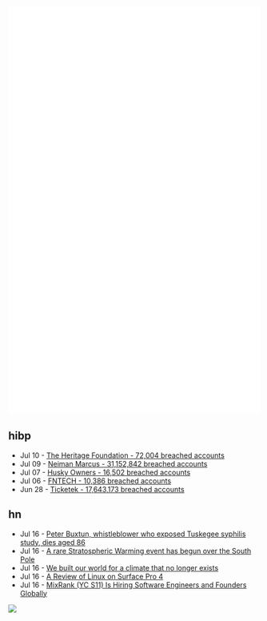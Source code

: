 ![Metrics](https://raw.githubusercontent.com/phixion/phixion/master/metrics.svg)

## hibp

<!--
for https://github.com/phixion/phixion/blob/main/.github/workflows/feeds.yml
-->
<!--START_SECTION:haveibeenpwnd-->
- Jul 10 - [The Heritage Foundation - 72,004 breached accounts](https://haveibeenpwned.com/PwnedWebsites#TheHeritageFoundation)
- Jul 09 - [Neiman Marcus - 31,152,842 breached accounts](https://haveibeenpwned.com/PwnedWebsites#NeimanMarcus)
- Jul 07 - [Husky Owners - 16,502 breached accounts](https://haveibeenpwned.com/PwnedWebsites#HuskyOwners)
- Jul 06 - [FNTECH - 10,386 breached accounts](https://haveibeenpwned.com/PwnedWebsites#RobloxDeveloperConference2024)
- Jun 28 - [Ticketek - 17,643,173 breached accounts](https://haveibeenpwned.com/PwnedWebsites#Ticketek)
<!--END_SECTION:haveibeenpwnd-->

## hn

<!--
for https://github.com/phixion/phixion/blob/main/.github/workflows/feeds.yml
-->
<!--START_SECTION:hn-->
- Jul 16 - [Peter Buxtun, whistleblower who exposed Tuskegee syphilis study, dies aged 86](https://www.theguardian.com/us-news/article/2024/jul/15/peter-buxtun-tuskegee-whistleblower-dies)
- Jul 16 - [A rare Stratospheric Warming event has begun over the South Pole](https://www.severe-weather.eu/global-weather/polar-vortex-stratospheric-warming-event-south-hemisphere-winter-fa/)
- Jul 16 - [We built our world for a climate that no longer exists](https://www.cnn.com/2024/07/12/opinions/climate-crisis-change-extreme-weather-infrastructure/index.html)
- Jul 16 - [A Review of Linux on Surface Pro 4](https://www.binwang.me/2024-07-12-A-Review-of-Linux-on-Surface-Pro-4.html)
- Jul 16 - [MixRank (YC S11) Is Hiring Software Engineers and Founders Globally](https://news.ycombinator.com/item?id=40972842)
<!--END_SECTION:hn-->

<!--
for https://yhype.me
-->
![](https://hit.yhype.me/github/profile?user_id=13013670)
